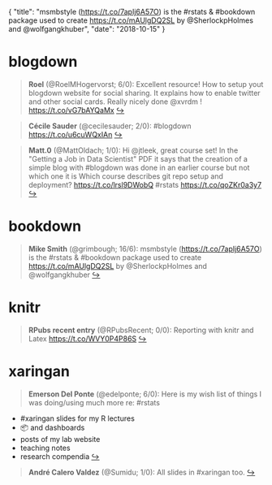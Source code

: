 {
  "title": "msmbstyle (https://t.co/7apIj6A57O) is the #rstats &amp; #bookdown package used to create https://t.co/mAUlgDQ2SL by @SherlockpHolmes and @wolfgangkhuber",
  "date": "2018-10-15"
}

# blogdown

> **Roel** (@RoelMHogervorst; 6/0): Excellent resource! How to setup yout blogdown website for social sharing. It explains how to enable twitter and other social cards. Really nicely done @xvrdm ! https://t.co/vG7bAYQaMx  [&#8618;](https://twitter.com/xieyihui/status/1051398815620710401)

<!-- -->


> **Cécile Sauder** (@cecilesauder; 2/0): #blogdown https://t.co/u6cuWQxIAn  [&#8618;](https://twitter.com/xieyihui/status/1051571849535135744)

<!-- -->


> **Matt.0** (@MattOldach; 1/0): Hi @jtleek, great course set! In the "Getting a Job in Data Scientist" PDF it says that the creation of a simple blog with #blogdown was done in an earlier course but not which one it is Which course describes git repo setup and deployment? https://t.co/lrsl9DWobQ #rstats https://t.co/qoZKr0a3y7  [&#8618;](https://twitter.com/xieyihui/status/1051328249085775872)

<!-- -->


# bookdown

> **Mike Smith** (@grimbough; 16/6): msmbstyle (https://t.co/7apIj6A57O) is the #rstats &amp; #bookdown package used to create https://t.co/mAUlgDQ2SL by @SherlockpHolmes and @wolfgangkhuber  [&#8618;](https://twitter.com/xieyihui/status/1051565650156634113)

<!-- -->


# knitr

> **RPubs recent entry** (@RPubsRecent; 0/0): Reporting with knitr and Latex https://t.co/WVY0P4P86S  [&#8618;](https://twitter.com/xieyihui/status/1051529068888424450)

<!-- -->


# xaringan

> **Emerson Del Ponte** (@edelponte; 6/0): Here is my wish list of things I was doing/using much more re: #rstats
>
- #xaringan slides for my R lectures
- 📦 and dashboards
- posts of my lab website
- teaching notes
- research compendia  [&#8618;](https://twitter.com/xieyihui/status/1051516762007711745)

<!-- -->


> **André Calero Valdez** (@Sumidu; 1/0): All slides in #xaringan too.  [&#8618;](https://twitter.com/xieyihui/status/1051504191481552896)

<!-- -->


